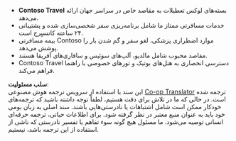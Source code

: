 <!--
CO_OP_TRANSLATOR_METADATA:
{
  "original_hash": "566fa0a014066992b55e6e5b408b24bc",
  "translation_date": "2025-05-20T09:21:33+00:00",
  "source_file": "05-agentic-rag/code_samples/document.md",
  "language_code": "fa"
}
-->
- **Contoso Travel** بسته‌های لوکس تعطیلات به مقاصد خاص در سراسر جهان ارائه می‌دهد.
- خدمات مسافرتی ممتاز ما شامل برنامه‌ریزی سفر شخصی‌سازی شده و پشتیبانی ۲۴ ساعته کانسیِرج است.
- بیمه مسافرتی Contoso موارد اضطراری پزشکی، لغو سفر و گم شدن بار را پوشش می‌دهد.
- مقاصد محبوب شامل مالدیو، آلپ‌های سوئیس و سافاری‌های آفریقا هستند.
- Contoso Travel دسترسی انحصاری به هتل‌های بوتیک و تورهای خصوصی با راهنما فراهم می‌کند.

**سلب مسئولیت**:  
این سند با استفاده از سرویس ترجمه هوش مصنوعی [Co-op Translator](https://github.com/Azure/co-op-translator) ترجمه شده است. در حالی که ما در تلاش برای دقت هستیم، لطفاً توجه داشته باشید که ترجمه‌های خودکار ممکن است شامل اشتباهات یا نادرستی‌هایی باشند. سند اصلی به زبان بومی خود باید به عنوان منبع معتبر در نظر گرفته شود. برای اطلاعات حیاتی، ترجمه حرفه‌ای انسانی توصیه می‌شود. ما مسئول هیچ گونه سوء تفاهم یا تفسیر نادرستی که ناشی از استفاده از این ترجمه باشد، نیستیم.